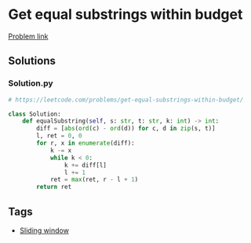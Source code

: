 # Get equal substrings within budget

[Problem link](https://leetcode.com/problems/get-equal-substrings-within-budget/)

## Solutions


### Solution.py
```py
# https://leetcode.com/problems/get-equal-substrings-within-budget/

class Solution:
    def equalSubstring(self, s: str, t: str, k: int) -> int:
        diff = [abs(ord(c) - ord(d)) for c, d in zip(s, t)]
        l, ret = 0, 0
        for r, x in enumerate(diff):
            k -= x
            while k < 0:
                k += diff[l]
                l += 1
            ret = max(ret, r - l + 1)
        return ret
```
## Tags

* [Sliding window](/README.md#Sliding_window)
